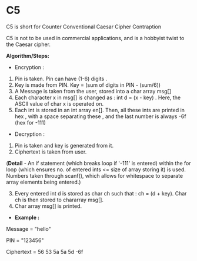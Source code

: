 # C5
C5 is short for Counter Conventional Caesar Cipher Contraption

C5 is not to be used in commercial applications, and is a hobbyist twist to the Caesar cipher.

**Algorithm/Steps:**

- Encryption :

1. Pin is taken. Pin can have (1-6) digits .
2. Key is made from PIN. Key = (sum of digits in PIN - (sum/6))
3. A Message is taken from the user, stored into a char array msg[]
4. Each character x in msg[] is changed as : int d  = (x - key) . Here, the ASCII value of char x is operated on.
5. Each int is stored in an int array en[]. Then, all these ints are printed in hex , with a space separating these , and the last number is always -6f  (hex for -111)
- Decryption :

1. Pin is taken and key is generated from it.
2. Ciphertext is taken from user.

(**Detail** - An if statement (which breaks loop if '-111' is entered) within the for loop (which ensures no. of entered ints <=  size of array storing it)  is used. Numbers taken through scanf(), which allows for whitespace to separate array elements  being entered.)

3. Every entered int d is stored as char ch such that :  ch = (d + key). Char ch is then stored to chararray msg[].
4. Char array msg[] is printed.

- **Example :**

Message = "hello"

PIN = "123456"

Ciphertext =  56 53 5a 5a 5d -6f  

